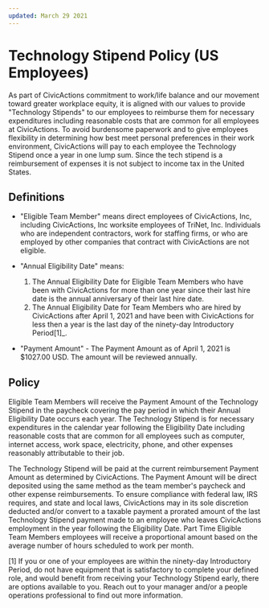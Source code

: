 ```yaml
---
updated: March 29 2021
---
```


# Technology Stipend Policy (US Employees)

As part of CivicActions commitment to work/life balance and our movement toward greater workplace equity, it is aligned with our values to provide "Technology Stipends" to our employees to reimburse them for necessary expenditures including reasonable costs that are common for all employees at CivicActions. To avoid burdensome paperwork and to give employees flexibility in determining how best meet personal preferences in their work environment, CivicActions will pay to each employee the Technology Stipend once a year in one lump sum. Since the tech stipend is a reimbursement of expenses it is not subject to income tax in the United States.

## Definitions

- "Eligible Team Member" means direct employees of CivicActions, Inc, including CivicActions, Inc worksite employees of TriNet, Inc. Individuals who are independent contractors, work for staffing firms, or who are employed by other companies that contract with CivicActions are not eligible.
- "Annual Eligibility Date" means:

  1. The Annual Eligibility Date for Eligible Team Members who have been with CivicActions for more than one year since their last hire date is the annual anniversary of their last hire date.
  1. The Annual Eligibility Date for Team Members who are hired by CivicActions after April 1, 2021 and have been with CivicActions for less then a year is the last day of the ninety-day Introductory Period[1]_.

- "Payment Amount" - The Payment Amount as of April 1, 2021 is $1027.00 USD. The amount will be reviewed annually.

## Policy

Eligible Team Members will receive the Payment Amount of the Technology Stipend in the paycheck covering the pay period in which their Annual Eligibility Date occurs each year. The Technology Stipend is for necessary expenditures in the calendar year following the Eligibility Date including reasonable costs that are common for all employees such as computer, internet access, work space, electricity, phone, and other expenses reasonably attributable to their job.

The Technology Stipend will be paid at the current reimbursement Payment Amount as determined by CivicActions. The Payment Amount will be direct deposited using the same method as the team member's paycheck and other expense reimbursements. To ensure compliance with federal law, IRS requires, and state and local laws, CivicActions may in its sole discretion deducted and/or convert to a taxable payment a prorated amount of the last Technology Stipend payment made to an employee who leaves CivicActions employment in the year following the Eligibility Date. Part Time Eligible Team Members employees will receive a proportional amount based on the average number of hours scheduled to work per month.

   [1] If you or one of your employees are within the ninety-day Introductory Period, do not have equipment that is satisfactory to complete your defined role, and would benefit from receiving your Technology Stipend early, there are options available to you. Reach out to your manager and/or a people operations professional to find out more information.
